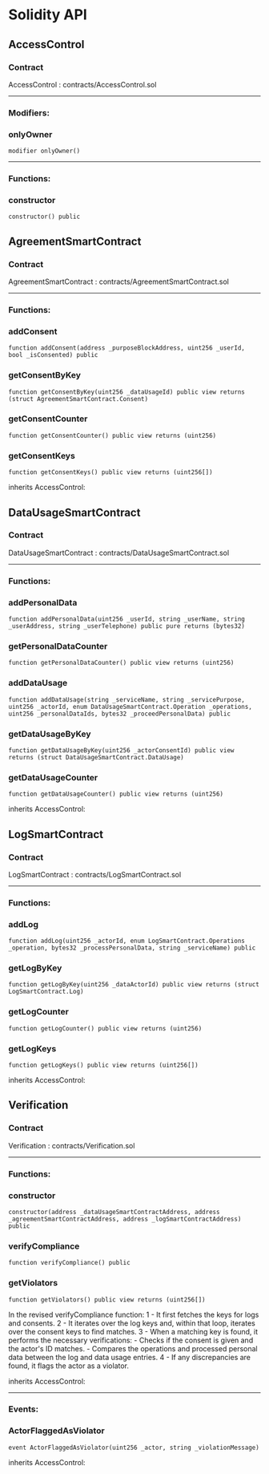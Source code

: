 # Solidity API

## AccessControl

### Contract
AccessControl : contracts/AccessControl.sol

 --- 
### Modifiers:
### onlyOwner

```solidity
modifier onlyOwner()
```

 --- 
### Functions:
### constructor

```solidity
constructor() public
```

## AgreementSmartContract

### Contract
AgreementSmartContract : contracts/AgreementSmartContract.sol

 --- 
### Functions:
### addConsent

```solidity
function addConsent(address _purposeBlockAddress, uint256 _userId, bool _isConsented) public
```

### getConsentByKey

```solidity
function getConsentByKey(uint256 _dataUsageId) public view returns (struct AgreementSmartContract.Consent)
```

### getConsentCounter

```solidity
function getConsentCounter() public view returns (uint256)
```

### getConsentKeys

```solidity
function getConsentKeys() public view returns (uint256[])
```

inherits AccessControl:

## DataUsageSmartContract

### Contract
DataUsageSmartContract : contracts/DataUsageSmartContract.sol

 --- 
### Functions:
### addPersonalData

```solidity
function addPersonalData(uint256 _userId, string _userName, string _userAddress, string _userTelephone) public pure returns (bytes32)
```

### getPersonalDataCounter

```solidity
function getPersonalDataCounter() public view returns (uint256)
```

### addDataUsage

```solidity
function addDataUsage(string _serviceName, string _servicePurpose, uint256 _actorId, enum DataUsageSmartContract.Operation _operations, uint256 _personalDataIds, bytes32 _proceedPersonalData) public
```

### getDataUsageByKey

```solidity
function getDataUsageByKey(uint256 _actorConsentId) public view returns (struct DataUsageSmartContract.DataUsage)
```

### getDataUsageCounter

```solidity
function getDataUsageCounter() public view returns (uint256)
```

inherits AccessControl:

## LogSmartContract

### Contract
LogSmartContract : contracts/LogSmartContract.sol

 --- 
### Functions:
### addLog

```solidity
function addLog(uint256 _actorId, enum LogSmartContract.Operations _operation, bytes32 _processPersonalData, string _serviceName) public
```

### getLogByKey

```solidity
function getLogByKey(uint256 _dataActorId) public view returns (struct LogSmartContract.Log)
```

### getLogCounter

```solidity
function getLogCounter() public view returns (uint256)
```

### getLogKeys

```solidity
function getLogKeys() public view returns (uint256[])
```

inherits AccessControl:

## Verification

### Contract
Verification : contracts/Verification.sol

 --- 
### Functions:
### constructor

```solidity
constructor(address _dataUsageSmartContractAddress, address _agreementSmartContractAddress, address _logSmartContractAddress) public
```

### verifyCompliance

```solidity
function verifyCompliance() public
```

### getViolators

```solidity
function getViolators() public view returns (uint256[])
```

In the revised verifyCompliance function:
            1 - It first fetches the keys for logs and consents.
            2 - It iterates over the log keys and, within that loop, iterates over the consent keys to find matches.
            3 - When a matching key is found, it performs the necessary verifications:
                    - Checks if the consent is given and the actor's ID matches.
                    - Compares the operations and processed personal data between the log and data usage entries.
            4 - If any discrepancies are found, it flags the actor as a violator.

inherits AccessControl:

 --- 
### Events:
### ActorFlaggedAsViolator

```solidity
event ActorFlaggedAsViolator(uint256 _actor, string _violationMessage)
```

inherits AccessControl:

